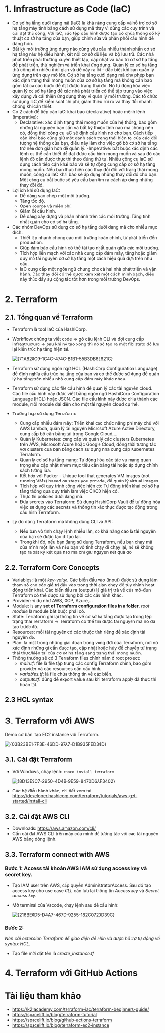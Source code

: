 # 1. Infrastructure as Code (IaC)
- Cơ sở hạ tầng dưới dạng mã (IaC) là khả năng cung cấp và hỗ trợ cơ sở hạ tầng máy tính bằng cách sử dụng mã thay vì dùng các quy trình và cài đặt thủ công. Với IaC, các tệp cấu hình được tạo có chứa thông số kỹ thuật cơ sở hạ tầng của bạn, giúp chỉnh sửa và phân phối cấu hình dễ dàng hơn. 
- Bất kỳ môi trường ứng dụng nào cũng yêu cầu nhiều thành phần cơ sở hạ tầng như hệ điều hành, kết nối cơ sở dữ liệu và bộ lưu trữ. Các nhà phát triển phải thường xuyên thiết lập, cập nhật và bảo trì cơ sở hạ tầng để phát triển, thử nghiệm và triển khai ứng dụng. Quản lý cơ sở hạ tầng thủ công tốn nhiều thời gian và dễ xảy ra lỗi - đặc biệt khi bạn quản lý ứng dụng trên quy mô lớn. Cơ sở hạ tầng dưới dạng mã cho phép bạn xác định trạng thái mong muốn của cơ sở hạ tầng mà không cần bao gồm tất cả các bước để đạt được trạng thái đó. Nó tự động hóa việc quản lý cơ sở hạ tầng để các nhà phát triển có thể tập trung vào việc xây dựng và cải thiện ứng dụng thay vì quản lý môi trường. Các tổ chức sử dụng IaC để kiểm soát chi phí, giảm thiểu rủi ro và thay đổi nhanh chóng khi cần thiết.
- Có 2 cách để tiếp cận IaC: khai báo (declarative) hoặc mệnh lệnh (imperative):
  - Declarative: xác định trạng thái mong muốn của hệ thống, bao gồm những tài nguyên bạn cần và bất kỳ thuộc tính nào mà chúng nên có, đồng thời công cụ IaC sẽ định cấu hình nó cho bạn. Cách tiếp cận khai báo cũng giữ một danh sách trạng thái hiện tại của các đối tượng hệ thống của bạn, điều này làm cho việc gỡ bỏ cơ sở hạ tầng trở nên đơn giản hơn để quản lý.
  -Imperative: bắt buộc xác định các lệnh cụ thể cần thiết để đạt được cấu hình mong muốn và sau đó các lệnh đó cần được thực thi theo đúng thứ tự. Nhiều công cụ IaC sử dụng cách tiếp cận khai báo và sẽ tự động cung cấp cơ sở hạ tầng mong muốn. Nếu bạn thực hiện các thay đổi đối với trạng thái mong muốn, công cụ IaC khai báo sẽ áp dụng những thay đổi đó cho bạn. Một công cụ bắt buộc sẽ yêu cầu bạn tìm ra cách áp dụng những thay đổi đó.
- Lợi ích khi sử dụng IaC:
  - Dễ dàng sao chép một môi trường.
  - Tăng tốc độ.
  - Open source và miễn phí.
  - Giảm lỗi cấu hình.
  - Dễ dàng xây dựng và phân nhánh trên các môi trường. Tăng tính nhất quán cho cơ sở hạ tầng.
- Các nhóm DevOps sử dụng cơ sở hạ tầng dưới dạng mã cho nhiều mục đích:
  - Thiết lập nhanh chóng các môi trường hoàn chỉnh, từ phát triển đến production.
  - Giúp đảm bảo cấu hình có thể tái tạo nhất quán giữa các môi trường.
  - Tích hợp liền mạch với các nhà cung cấp đám mây, tăng hoặc giảm quy mô tài nguyên cơ sở hạ tầng một cách hiệu quả dựa trên nhu cầu.
  - IaC cung cấp một ngôn ngữ chung cho cả hai nhà phát triển và vận hành. Các thay đổi có thể được xem xét một cách minh bạch, điều này thúc đẩy sự cộng tác tốt hơn trong môi trường DevOps.
# 2. Terraform
## 2.1. Tổng quan về Terraform
- Terraform là tool IaC của HashiCorp.
- Workflow: chúng ta viết code => gõ câu lệnh CLI và đợi cung cấp infrastructure => sau khi nó tạo xong thì nó sẽ tạo ra một file state để lưu lại kiến trúc hạ tầng hiện tại.

  ![{71A828C9-1C4C-474C-B1B1-55B3DB62621C}](https://github.com/user-attachments/assets/963ab7f6-512f-4fcd-840d-57e115d6ebfa)

- Terraform sử dụng ngôn ngữ HCL (HashiCorp Configuration Language) để định nghĩa cấu trúc hạ tầng của bạn và có thể được sử dụng để quản lý hạ tầng trên nhiều nhà cung cấp đám mây khác nhau.
- Terraform sử dụng các file cấu hình để quản lý các tài nguyên cloud. Các file cấu hình này được viết bằng ngôn ngữ HashiCorp Configuration Language (HCL) hoặc JSON. Các file cấu hình này được chia thành các module, mỗi module đại diện cho một tài nguyên cloud cụ thể.
- Trường hợp sử dụng Terraform:
  - Cung cấp nhiều đám mây: Triển khai các chức năng phi máy chủ với AWS Lambda, quản lý tài nguyên Microsoft Azure Active Directory, cung cấp bộ cân bằng tải trong Google Cloud,...
  - Quản lý Kubernetes: cung cấp và quản lý các clusters Kubernetes trên AWS, Microsoft Azure hoặc Google Cloud, đồng thời tương tác với clusters của bạn bằng cách sử dụng nhà cung cấp Kubernetes Terraform.
  - Quản lý cơ sở hạ tầng mạng: Tự động hóa các tác vụ mạng quan trọng như cập nhật nhóm mục tiêu cân bằng tải hoặc áp dụng chính sách tường lửa.
  - Kết hợp với Packer - Unique tool that generates VM images (not running VMs) based on steps you provide, để quản lý virtual images.
  - Tích hợp với quy trình công việc hiện có: Tự động triển khai cơ sở hạ tầng thông qua quy trình làm việc CI/CD hiện có.
  - Thực thi policies dưới dạng mã.
  - Đưa secrets vào Terraform: Sử dụng HashiCorp Vault để tự động hóa việc sử dụng các secrets và thông tin xác thực được tạo động trong cấu hình Terraform.
- Lý do dùng Terraform mà không dùng CLI và API:
  - Nếu bạn vô tình chạy lệnh nhiều lần, có khả năng cao là tài nguyên của bạn sẽ được tạo đi tạo lại.
  - Trong khi đó, nếu bạn đang sử dụng Terraform, nếu bạn chạy mã của mình một lần và nếu bạn vô tình chạy đi chạy lại, nó sẽ không tạo ra bất kỳ kết quả nào mà chỉ giữ nguyên kết quả đó.
    
## 2.2. Terraform Core Concepts
- Variables: là một *key-value*. Các biến đầu vào (input) được sử dụng làm tham số cho các giá trị đầu vào trong thời gian chạy để tùy chỉnh hoạt động triển khai. Các biến đầu ra (output) là giá trị trả về của mô-đun Terraform có thể được sử dụng bởi các cấu hình khác.
- Provider: ví dụ như AWS, GCP, Azure,...
- Module: is any **set of Terraform configuration files in a folder**. *root module* là module bắt buộc phải có.
- State: Terraform ghi lại thông tin về cơ sở hạ tầng được tạo trong tệp trạng thái Terraform => Terraform có thể tìm được tài nguyên mà nó đã tạo trước đó.
- Resources: mỗi tài nguyên có các thuộc tính riêng để xác định tài nguyên đó.
- Plan: là một trong những giai đoạn trong vòng đời của Terraform, nơi nó xác định những gì cần được tạo, cập nhật hoặc hủy để chuyển từ trạng thái thực/hiện tại của cơ sở hạ tầng sang trạng thái mong muốn.
- Thông thường sẽ có 3 Terraform files chính nằm ở root project:
  - *main.tf*: file là file tập trung các config Terraform chính, bao gồm provider và các resources cần cấu hình.
  - *variables.tf*: là file chứa thông tin về các biến.
  - *outputs.tf*: dùng để export value sau khi terraform apply đã thực thi hoàn tất.
## 2.3 HCL syntax

# 3. Terraform với AWS
Demo cơ bản: tạo EC2 instance với Terraform.

![{03B23BE1-7F3E-46DD-97A7-D1B935FED34D}](https://github.com/user-attachments/assets/1b8e8e9d-b6e2-40ad-a67f-87cb99246a21)

## 3.1. Cài đặt Terraform
  - Với Windows, chạy lệnh: ```choco install terraform```
    
    ![{8D13E9C7-2950-4D4B-9E59-8470D6AF3402}](https://github.com/user-attachments/assets/4aee6861-5b4b-4468-8659-01346f4773b7)

  - Các hệ điều hành khác, chi tiết xem tại https://developer.hashicorp.com/terraform/tutorials/aws-get-started/install-cli
## 3.2. Cài đặt AWS CLI
- Downloads: https://aws.amazon.com/cli/
- Cần cài đặt AWS CLI trên máy của mình để tương tác với các tài nguyên AWS bằng dòng lệnh.
## 3.3. Terraform connect with AWS
### Bước 1: Access tài khoản AWS IAM sử dụng access key và secret key.
- Tạo IAM user trên AWS, cấp quyền AdministratorAccess. Sau đó tạo access key cho use case *CLI*, cần lưu lại thông tin *Access key* và *Secret access key*.
- Mở terminal của Vscode, chạy lệnh sau để cấu hình:
  
  ![{216BE6D5-D4A7-467D-9255-182C0720D39C}](https://github.com/user-attachments/assets/dcf8bd40-b3bc-4040-b861-bcb44194459b)

### Bước 2: 
*Nên cài extension Terraform để giao diện dễ nhìn và được hỗ trợ tự động về syntax HCL.*

- Tạo file mới đặt tên là *create_instance.tf*
# 4. Terraform với GitHub Actions

# Tài liệu tham khảo
- https://k21academy.com/terraform-iac/terraform-beginners-guide/
- https://spacelift.io/blog/terraform-tutorial 
- https://spacelift.io/blog/github-actions-terraform
- https://spacelift.io/blog/terraform-ec2-instance
